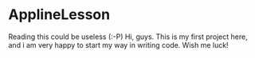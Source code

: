 # ApplineLesson
Reading this could be useless (:-P)
Hi, guys. This is my first project here, and i am very happy to start my way in writing code. Wish me luck!
